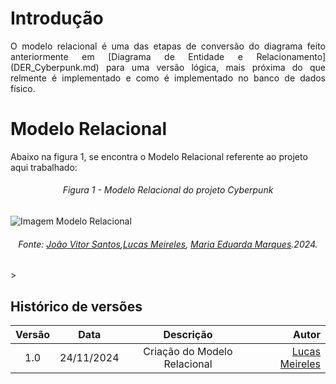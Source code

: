 # Introdução

<p align="justify">
O modelo relacional é uma das etapas de conversão do diagrama feito anteriormente em [Diagrama de Entidade e Relacionamento](DER_Cyberpunk.md) para uma versão lógica, mais próxima do que relmente é implementado e como é implementado no banco de dados físico.
</p>

# Modelo Relacional

Abaixo na figura 1, se encontra o Modelo Relacional referente ao projeto aqui trabalhado:

<h6 align="center">Figura 1 - Modelo Relacional do projeto Cyberpunk</h6>

![Imagem Modelo Relacional](../assets/Lógico_1.png)

<h6 align="center">Fonte: <a href="https://github.com/Jauzimm">João Vitor Santos</a>,<a href="https://github.com/Katuner">Lucas Meireles</a>, <a href="https://github.com/EduardaSMarques">Maria Eduarda Marques</a>.2024.</h6>
>

## Histórico de versões

| Versão |  Data  | Descrição | Autor |
|:------:|:------:|:---------:|------:|
| 1.0 | 24/11/2024 | Criação do Modelo Relacional | [Lucas Meireles](https://github.com/Katuner) |
